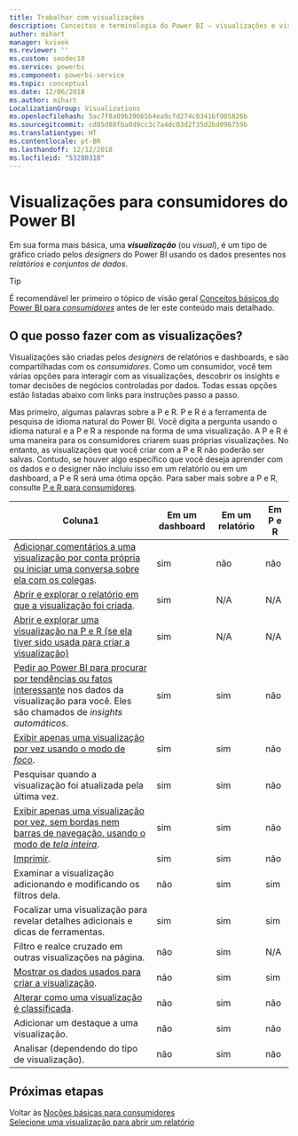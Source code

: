 ```yaml
---
title: Trabalhar com visualizações
description: Conceitos e terminologia do Power BI – visualizações e visuais. O que é uma visualização ou um visual do Power BI.
author: mihart
manager: kvivek
ms.reviewer: ''
ms.custom: seodec18
ms.service: powerbi
ms.component: powerbi-service
ms.topic: conceptual
ms.date: 12/06/2018
ms.author: mihart
LocalizationGroup: Visualizations
ms.openlocfilehash: 5ac7f8a09b39065b4ea9cfd274c0341bf905826b
ms.sourcegitcommit: cd85d88fba0d9cc3c7a4dc03d2f35d2bd096759b
ms.translationtype: HT
ms.contentlocale: pt-BR
ms.lasthandoff: 12/12/2018
ms.locfileid: "53280318"
---
```

# <a name="visualizations-for-power-bi-consumers"></a>Visualizações para **consumidores** do Power BI

Em sua forma mais básica, uma ***visualização*** (ou *visual*), é um tipo de gráfico criado pelos *designers* do Power BI usando os dados presentes nos *relatórios* e *conjuntos de dados*. 

> [!TIP]
> É recomendável ler primeiro o tópico de visão geral [Conceitos básicos do Power BI para *consumidores*](end-user-basic-concepts.md) antes de ler este conteúdo mais detalhado.

## <a name="what-can-i-do-with-visualizations"></a>O que posso fazer com as visualizações?

Visualizações são criadas pelos *designers* de relatórios e dashboards, e são compartilhadas com os *consumidores*. Como um consumidor, você tem várias opções para interagir com as visualizações, descobrir os insights e tomar decisões de negócios controladas por dados. Todas essas opções estão listadas abaixo com links para instruções passo a passo.

Mas primeiro, algumas palavras sobre a P e R. P e R é a ferramenta de pesquisa de idioma natural do Power BI. Você digita a pergunta usando o idioma natural e a P e R a responde na forma de uma visualização. A P e R é uma maneira para os consumidores criarem suas próprias visualizações. No entanto, as visualizações que você criar com a P e R não poderão ser salvas. Contudo, se houver algo específico que você deseja aprender com os dados e o designer não incluiu isso em um relatório ou em um dashboard, a P e R será uma ótima opção. Para saber mais sobre a P e R, consulte [P e R para consumidores](end-user-q-and-a.md).



|Coluna1  |Em um dashboard  |Em um relatório  | Em P e R
|---------|---------|---------|--------|
|[Adicionar comentários a uma visualização por conta própria ou iniciar uma conversa sobre ela com os colegas](end-user-comment.md).     |  sim       |   não      |  não  |
|[Abrir e explorar o relatório em que a visualização foi criada](end-user-tiles.md).     |    sim     |   N/A      |  N/A |
|[Abrir e explorar uma visualização na P e R (se ela tiver sido usada para criar a visualização)](end-user-q-and-a.md)     |   sim      |   N/A      |  N/A  |
|[Pedir ao Power BI para procurar por tendências ou fatos interessante](end-user-insights.md) nos dados da visualização para você.  Eles são chamados de *insights automáticos*.     |    sim     |   sim      | não   |
|[Exibir apenas uma visualização por vez usando o modo de *foco*](end-user-focus.md).     | sim        |   sim      | não  |
|Pesquisar quando a visualização foi atualizada pela última vez.     |  sim       |    sim     | não  |
|[Exibir apenas uma visualização por vez, sem bordas nem barras de navegação, usando o modo de *tela inteira*](end-user-focus.md).     |   sim      |  sim       | não  |
|[Imprimir](end-user-print.md).     |  sim       |   sim      | não  |
|Examinar a visualização adicionando e modificando os filtros dela.     |    não     |   sim      | sim  |
|Focalizar uma visualização para revelar detalhes adicionais e dicas de ferramentas.     |    sim     |   sim      | sim  |
|Filtro e realce cruzado em outras visualizações na página.     |   não      |   sim      | N/A  |
|[Mostrar os dados usados para criar a visualização](end-user-show-data.md).     |  não       |   sim      | sim  |
| [Alterar como uma visualização é classificada](end-user-search-sort.md). | não  | sim  | não  |
| Adicionar um destaque a uma visualização. | não  | sim  |  não |
| Analisar (dependendo do tipo de visualização). | não  | sim  | não  |

## <a name="next-steps"></a>Próximas etapas
Voltar às [Noções básicas para consumidores](end-user-basic-concepts.md)    
[Selecione uma visualização para abrir um relatório](end-user-report-open.md)